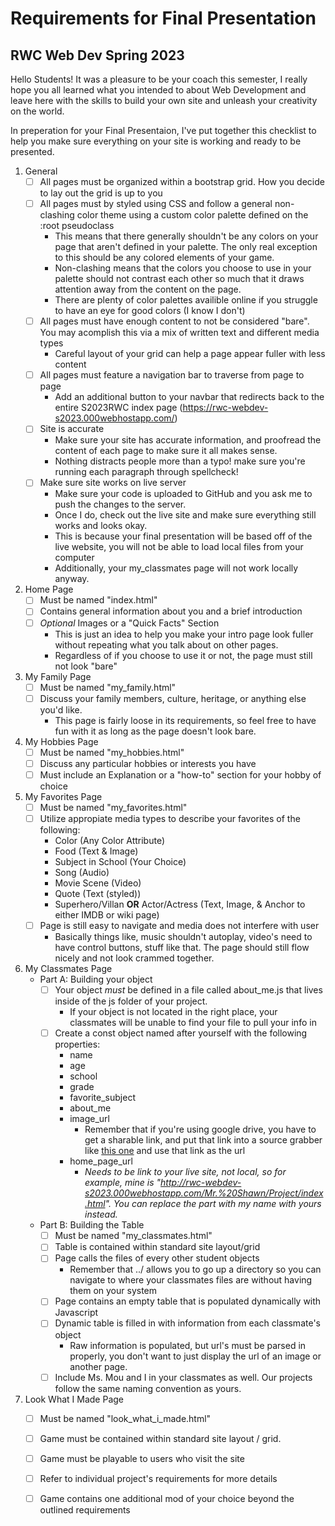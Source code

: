 # Requirements for Final Presentation
## RWC Web Dev Spring 2023
Hello Students! It was a pleasure to be your coach this semester, I really hope you all learned what you intended to about Web Development and leave here with the skills to build your own site and unleash your creativity on the world. 

In preperation for your Final Presentaion, I've put together this checklist to help you make sure everything on your site is working and ready to be presented. 

1. General
    - [ ] All pages must be organized within a bootstrap grid. How you decide to lay out the grid is up to you
    - [ ] All pages must by styled using CSS and follow a general non-clashing color theme using a custom color palette defined on the :root pseudoclass
        - This means that there generally shouldn't be any colors on your page that aren't defined in your palette. The only real exception to this should be any colored elements of your game.
        - Non-clashing means that the colors you choose to use in your palette should not contrast each other so much that it draws attention away from the content on the page.
        - There are plenty of color palettes availible online if you struggle to have an eye for good colors (I know I don't)
    - [ ] All pages must have enough content to not be considered "bare". You may acomplish this via a mix of written text and different media types
        - Careful layout of your grid can help a page appear fuller with less content
    - [ ] All pages must feature a navigation bar to traverse from page to page
        - Add an additional button to your navbar that redirects back to the entire S2023RWC index page (https://rwc-webdev-s2023.000webhostapp.com/)
    - [ ] Site is accurate
        - Make sure your site has accurate information, and proofread the content of each page to make sure it all makes sense.
        - Nothing distracts people more than a typo! make sure you're running each paragraph through spellcheck!
    - [ ] Make sure site works on live server
        - Make sure your code is uploaded to GitHub and you ask me to push the changes to the server.
        - Once I do, check out the live site and make sure everything still works and looks okay.
        - This is because your final presentation will be based off of the live website, you will not be able to load local files from your computer
        - Additionally, your my_classmates page will not work locally anyway.
2. Home Page
    - [ ] Must be named "index.html"
    - [ ] Contains general information about you and a brief introduction
    - [ ] *Optional* Images or a "Quick Facts" Section
        - This is just an idea to help you make your intro page look fuller without repeating what you talk about on other pages.
        - Regardless of if you choose to use it or not, the page must still not look "bare"
3. My Family Page
    - [ ] Must be named "my_family.html"
    - [ ] Discuss your family members, culture, heritage, or anything else you'd like.
        - This page is fairly loose in its requirements, so feel free to have fun with it as long as the page doesn't look bare.
4. My Hobbies Page
    - [ ] Must be named "my_hobbies.html"
    - [ ] Discuss any particular hobbies or interests you have
    - [ ] Must include an Explanation or a "how-to" section for your hobby of choice
5. My Favorites Page
    - [ ] Must be named "my_favorites.html"
    - [ ] Utilize appropiate media types to describe your favorites of the following:
        - Color (Any Color Attribute)
        - Food (Text & Image)
        - Subject in School (Your Choice)
        - Song (Audio)
        - Movie Scene (Video)
        - Quote (Text (styled))
        - Superhero/Villan **OR** Actor/Actress (Text, Image, & Anchor to either IMDB or wiki page)
    - [ ] Page is still easy to navigate and media does not interfere with user
        - Basically things like, music shouldn't autoplay, video's need to have control buttons, stuff like that. The page should still flow nicely and not look crammed together.
6. My Classmates Page
    - Part A: Building your object
        - [ ] Your object *must* be defined in a file called about_me.js that lives inside of the js folder of your project.
            - If your object is not located in the right place, your classmates will be unable to find your file to pull your info in
        - [ ] Create a const object named after yourself with the following properties:
            - name
            - age
            - school
            - grade
            - favorite_subject
            - about_me
            - image_url
                - Remember that if you're using google drive, you have to get a sharable link, and put that link into a source grabber like [this one](https://sites.google.com/site/gdocs2direct/) and use that link as the url
            - home_page_url
                - *Needs to be link to your live site, not local, so for example, mine is "http://rwc-webdev-s2023.000webhostapp.com/Mr.%20Shawn/Project/index.html". You can replace the part with my name with yours instead.*
    - Part B: Building the Table
        - [ ] Must be named "my_classmates.html"
        - [ ] Table is contained within standard site layout/grid
        - [ ] Page calls the files of every other student objects
            - Remember that ../ allows you to go up a directory so you can navigate to where your classmates files are without having them on your system
        - [ ] Page contains an empty table that is populated dynamically with Javascript
        - [ ] Dynamic table is filled in with information from each classmate's object
            - Raw information is populated, but url's must be parsed in properly, you don't want to just display the url of an image or another page.
        - [ ] Include Ms. Mou and I in your classmates as well. Our projects follow the same naming convention as yours.
7. Look What I Made Page
    - [ ] Must be named "look_what_i_made.html"
    - [ ] Game must be contained within standard site layout / grid.
    - [ ] Game must be playable to users who visit the site
    - [ ] Refer to individual project's requirements for more details
    - [ ] Game contains one additional mod of your choice beyond the outlined requirements

        
